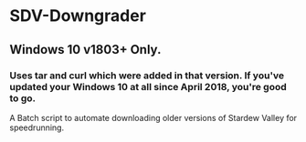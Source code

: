 # SDV-Downgrader

## Windows 10 v1803+ Only.
### Uses tar and curl which were added in that version. If you've updated your Windows 10 at all since April 2018, you're good to go.

A Batch script to automate downloading older versions of Stardew Valley for speedrunning.
